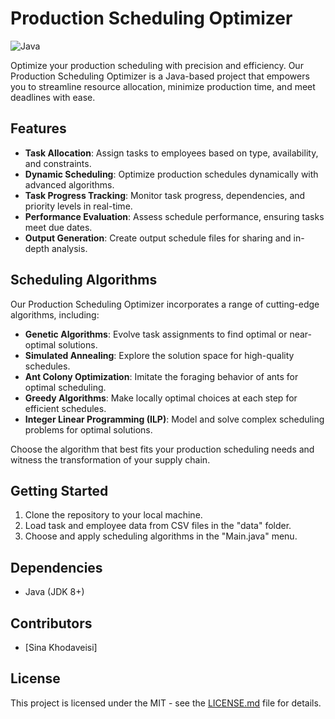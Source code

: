 # Production Scheduling Optimizer

![Java](https://img.shields.io/badge/java-%23ED8B00.svg?style=for-the-badge&logo=openjdk&logoColor=white)

Optimize your production scheduling with precision and efficiency. Our Production Scheduling Optimizer is a Java-based project that empowers you to streamline resource allocation, minimize production time, and meet deadlines with ease.

## Features

- **Task Allocation**: Assign tasks to employees based on type, availability, and constraints.
- **Dynamic Scheduling**: Optimize production schedules dynamically with advanced algorithms.
- **Task Progress Tracking**: Monitor task progress, dependencies, and priority levels in real-time.
- **Performance Evaluation**: Assess schedule performance, ensuring tasks meet due dates.
- **Output Generation**: Create output schedule files for sharing and in-depth analysis.

## Scheduling Algorithms

Our Production Scheduling Optimizer incorporates a range of cutting-edge algorithms, including:

- **Genetic Algorithms**: Evolve task assignments to find optimal or near-optimal solutions.
- **Simulated Annealing**: Explore the solution space for high-quality schedules.
- **Ant Colony Optimization**: Imitate the foraging behavior of ants for optimal scheduling.
- **Greedy Algorithms**: Make locally optimal choices at each step for efficient schedules.
- **Integer Linear Programming (ILP)**: Model and solve complex scheduling problems for optimal solutions.

Choose the algorithm that best fits your production scheduling needs and witness the transformation of your supply chain.

## Getting Started

1. Clone the repository to your local machine.
2. Load task and employee data from CSV files in the "data" folder.
3. Choose and apply scheduling algorithms in the "Main.java" menu.

## Dependencies

- Java (JDK 8+)

## Contributors

- [Sina Khodaveisi]

## License

This project is licensed under the MIT - see the [LICENSE.md](LICENSE.md) file for details.
